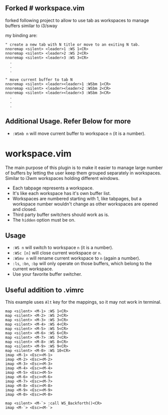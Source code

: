 ## Forked # workspace.vim

forked following project to allow to use tab as workspaces to manage buffers similar to i3/sway

my binding are:

```vim
" create a new tab with N title or move to an exiting N tab.
nnoremap <silent> <leader>1 :WS 1<CR>
nnoremap <silent> <leader>2 :WS 2<CR>
nnoremap <silent> <leader>3 :WS 3<CR>
  .
  .
  .
```
```vim
" move current buffer to tab N
nnoremap <silent> <leader><leader>1 :WSbm 1<CR>
nnoremap <silent> <leader><leader>2 :WSbm 2<CR>
nnoremap <silent> <leader><leader>3 :WSbm 3<CR>
  .
  .
  .
```

## Additional Usage. Refer Below for more

* `:WSmb n` will move current buffer to workspace `n` (it is a number).


# workspace.vim

The main purpose of this plugin is to make it easier
to manage large number of buffers by letting the user
keep them grouped separately in workspaces.
Similar to i3wm workspaces holding different windows.

* Each tabpage represents a workspace.
* It's like each workspace has it's own buffer list.
* Workspaces are numbered starting with 1, like tabpages,
  but a workspace number wouldn't change as other workspaces are opened and closed.
* Third party buffer switchers should work as is.
* The `hidden` option must be on.

## Usage

* `:WS n` will switch to workspace `n` (it is a number).
* `:WSc [n]` will close current workspace or `n`.
* `:WSmv n` will rename current workspace to `n` (again a number).
* `:ls`, `:bn`, `:bp` will only operate on those buffers, which belong to the current workspace.
* Use your favorite buffer switcher.

## Useful addition to .vimrc

This example uses `Alt` key for the mappings, so it may not work in terminal.

```vim
map <silent> <M-1> :WS 1<CR>
map <silent> <M-2> :WS 2<CR>
map <silent> <M-3> :WS 3<CR>
map <silent> <M-4> :WS 4<CR>
map <silent> <M-5> :WS 5<CR>
map <silent> <M-6> :WS 6<CR>
map <silent> <M-7> :WS 7<CR>
map <silent> <M-8> :WS 8<CR>
map <silent> <M-9> :WS 9<CR>
map <silent> <M-0> :WS 10<CR>
imap <M-1> <Esc><M-1>
imap <M-2> <Esc><M-2>
imap <M-3> <Esc><M-3>
imap <M-4> <Esc><M-4>
imap <M-5> <Esc><M-5>
imap <M-6> <Esc><M-6>
imap <M-7> <Esc><M-7>
imap <M-8> <Esc><M-8>
imap <M-9> <Esc><M-9>
imap <M-0> <Esc><M-0>

map <silent> <M-`> :call WS_Backforth()<CR>
imap <M-`> <Esc><M-`>
```
